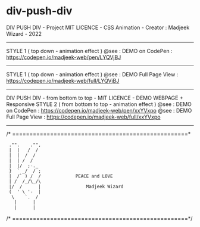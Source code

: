 # div-push-div
DIV PUSH DIV - Project MIT LICENCE - CSS Animation - Creator : Madjeek Wizard - 2022
____________
STYLE 1 ( top down - animation effect )
@see : DEMO on CodePen : https://codepen.io/madjeek-web/pen/LYQVjBJ
____________
STYLE 1 ( top down - animation effect )
@see : DEMO Full Page View : https://codepen.io/madjeek-web/full/LYQVjBJ

____________
DIV PUSH DIV - from bottom to top - MIT LICENCE - DEMO WEBPAGE + Responsive
STYLE 2 ( from bottom to top - animation effect )
@see : DEMO on CodePen : https://codepen.io/madjeek-web/pen/xxYVxpo
@see : DEMO Full Page View : https://codepen.io/madjeek-web/full/xxYVxpo
___________

/* ===================================================*
    
     ."".    ."",       
     |  |   /  /
     |  |  /  /
     |  | /  /
     |  |/  ;-._ 
     }  ` _/  / ;
     |  /` ) /  /             PEACE and LOVE
     | /  /_/\_/\
     |/  /      |                 Madjeek Wizard
     (  ' \ '-  |
      \    `.  /
       |      |
       |      |

	
	
/* ===================================================*/

